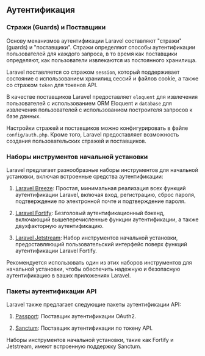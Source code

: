 ## Аутентификация

### Стражи (Guards) и Поставщики

Основу механизмов аутентификации Laravel составляют "стражи" (guards) и "поставщики". Стражи определяют способы аутентификации пользователей для каждого запроса, в то время как поставщики определяют, как пользователи извлекаются из постоянного хранилища.

Laravel поставляется со стражом `session`, который поддерживает состояние с использованием хранилищ сессий и файлов cookie, а также со стражом `token` для токенов API.

В качестве поставщиков Laravel предоставляет `eloquent` для извлечения пользователей с использованием ORM Eloquent и `database` для извлечения пользователей с использованием построителя запросов к базе данных.

Настройки стражей и поставщиков можно конфигурировать в файле `config/auth.php`. Кроме того, Laravel предоставляет возможность создания пользовательских стражей и поставщиков.

### Наборы инструментов начальной установки

Laravel предлагает разнообразные наборы инструментов для начальной установки, включая встроенные средства аутентификации:

1. [Laravel Breeze](https://laravel.su/docs/8.x/starter-kits#laravel-breeze): Простая, минимальная реализация всех функций аутентификации Laravel, включая вход, регистрацию, сброс пароля, подтверждение по электронной почте и подтверждение пароля.

2. [Laravel Fortify](https://laravel.su/docs/fortify): Безголовый аутентификационный бэкенд, включающий вышеперечисленные функции аутентификации, а также двухфакторную аутентификацию.

3. [Laravel Jetstream](https://jetstream.laravel.com/): Набор инструментов начальной установки, предоставляющий пользовательский интерфейс поверх функций аутентификации Laravel Fortify.

Рекомендуется использовать один из этих наборов инструментов для начальной установки, чтобы обеспечить надежную и безопасную аутентификацию в ваших приложениях Laravel.

### Пакеты аутентификации API

Laravel также предлагает следующие пакеты аутентификации API:

1. [Passport](https://laravel.com/docs/passport): Поставщик аутентификации OAuth2.

2. [Sanctum](https://laravel.com/docs/sanctum): Поставщик аутентификации по токену API.

Наборы инструментов начальной установки, такие как Fortify и Jetstream, имеют встроенную поддержку Sanctum.
